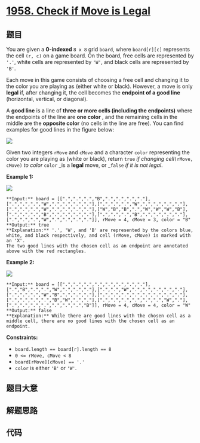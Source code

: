 # [1958. Check if Move is Legal](https://leetcode.com/problems/check-if-move-is-legal)

## 题目

You are given a **0-indexed** `8 x 8` grid `board`, where `board[r][c]`
represents the cell `(r, c)` on a game board. On the board, free cells are
represented by `'.'`, white cells are represented by `'W'`, and black cells
are represented by `'B'`.

Each move in this game consists of choosing a free cell and changing it to the
color you are playing as (either white or black). However, a move is only
**legal** if, after changing it, the cell becomes the **endpoint of a good
line** (horizontal, vertical, or diagonal).

A **good line** is a line of **three or more cells (including the endpoints)**
where the endpoints of the line are **one color** , and the remaining cells in
the middle are the **opposite color** (no cells in the line are free). You can
find examples for good lines in the figure below:

![](https://assets.leetcode.com/uploads/2021/07/22/goodlines5.png)

Given two integers `rMove` and `cMove` and a character `color` representing
the color you are playing as (white or black), return `true` _if changing
cell_`(rMove, cMove)` _to color_ `color` _is a **legal** move, or _`false` _if
it is not legal_.



**Example 1:**

![](https://assets.leetcode.com/uploads/2021/07/10/grid11.png)

    
    
    **Input:** board = [[".",".",".","B",".",".",".","."],[".",".",".","W",".",".",".","."],[".",".",".","W",".",".",".","."],[".",".",".","W",".",".",".","."],["W","B","B",".","W","W","W","B"],[".",".",".","B",".",".",".","."],[".",".",".","B",".",".",".","."],[".",".",".","W",".",".",".","."]], rMove = 4, cMove = 3, color = "B"
    **Output:** true
    **Explanation:** '.', 'W', and 'B' are represented by the colors blue, white, and black respectively, and cell (rMove, cMove) is marked with an 'X'.
    The two good lines with the chosen cell as an endpoint are annotated above with the red rectangles.
    

**Example 2:**

![](https://assets.leetcode.com/uploads/2021/07/10/grid2.png)

    
    
    **Input:** board = [[".",".",".",".",".",".",".","."],[".","B",".",".","W",".",".","."],[".",".","W",".",".",".",".","."],[".",".",".","W","B",".",".","."],[".",".",".",".",".",".",".","."],[".",".",".",".","B","W",".","."],[".",".",".",".",".",".","W","."],[".",".",".",".",".",".",".","B"]], rMove = 4, cMove = 4, color = "W"
    **Output:** false
    **Explanation:** While there are good lines with the chosen cell as a middle cell, there are no good lines with the chosen cell as an endpoint.
    



**Constraints:**

  * `board.length == board[r].length == 8`
  * `0 <= rMove, cMove < 8`
  * `board[rMove][cMove] == '.'`
  * `color` is either `'B'` or `'W'`.


## 题目大意

## 解题思路

## 代码

```javascript

```
